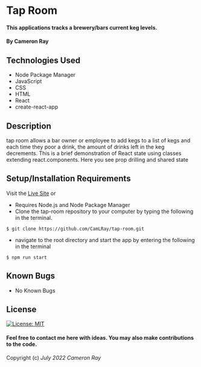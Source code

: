 # Tap Room

#### This applications tracks a brewery/bars current keg levels.

#### By Cameron Ray

## Technologies Used

* Node Package Manager
* JavaScript
* CSS
* HTML
* React
* create-react-app

## Description

tap room allows a bar owner or employee to add kegs to a list of kegs and each time they poor a drink, the amount of drinks left in the keg decrements. This is a brief demonstration of React state using classes extending react.components. Here you see prop drilling and shared state

## Setup/Installation Requirements
Visit the [Live Site](https://camlray.github.io/tap-room/) or

* Requires Node.js and Node Package Manager
* Clone the tap-room repository to your computer by typing the following in the terminal.
```
$ git clone https://github.com/CamLRay/tap-room.git
```
* navigate to the root directory and start the app by entering the following in the terminal 
```
$ npm run start
```

## Known Bugs

* No Known Bugs

## License
[![License: MIT](https://img.shields.io/badge/License-MIT-yellow.svg)](https://opensource.org/licenses/MIT)

#### Feel free to contact me here with ideas. You may also make contributions to the code.

Copyright (c) _July 2022_ _Cameron Ray_
